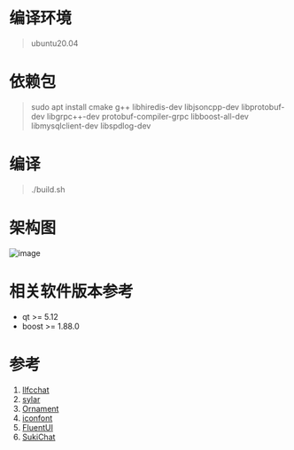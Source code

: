 # 编译环境
> ubuntu20.04
# 依赖包
> sudo apt install cmake g++ libhiredis-dev libjsoncpp-dev libprotobuf-dev libgrpc++-dev protobuf-compiler-grpc libboost-all-dev libmysqlclient-dev libspdlog-dev
# 编译
> ./build.sh
# 架构图
![image](./Docs/AnyoneChat.drawio.svg)
# 相关软件版本参考
- qt >= 5.12
- boost >= 1.88.0
# 参考
1. [llfcchat](https://github.com/secondtonone1/llfcchat)
2. [sylar](https://github.com/sylar-yin/sylar)
3. [Ornament](https://github.com/Corneliao/Ornament)
4. [iconfont](https://www.iconfont.cn/)
5. [FluentUI](https://github.com/zhuzichu520/FluentUI)
6. [SukiChat](https://github.com/qiuqiuqiu131/SukiChat.Server)